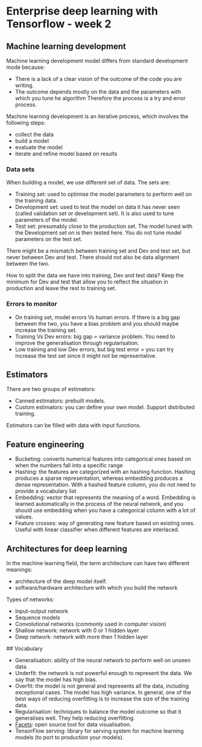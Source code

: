 # Enterprise deep learning with Tensorflow - week 2

## Machine learning development
Machine learning development model differs from standard development mode because:
- There is a lack of a clear vision of the outcome of the code you are writing.
- The outcome depends mostly on the data and the parameters with which you tune he algorithm
Therefore the process is a try and error process.

Machine learning development is an iterative process, which involves the following steps:
- collect the data
- build a model
- evaluate the model
- iterate and refine model based on results

### Data sets
When building a model, we use different set of data.
The sets are:
- Training set: used to optimise the model parameters to perform well on the training data.
- Development set: used to test the model on data it has never seen (called validation set or development set). It is also used to tune parameters of the model.
- Test set: presumably close to the production set.  The model tuned with the Development set on is then tested here. You do not tune model parameters on the test set.

There might be a mismatch between training set and Dev and test set, but never between Dev and test. There should not also be data alignment between the two.

How to split the data we have into training, Dev and test data? Keep the minimum for Dev and test that allow you to reflect the situation in production and leave the rest to training set.

### Errors to monitor
- On training set, model errors Vs human errors. If there is a big gap between the two, you have a bias problem and you should maybe increase the training set.
- Training Vs Dev errors: big gap = variance problem. You need to improve the generalisation through regularisation.
- Low training and low Dev errors, but big test error = you can try increase the test set since it might not be representative.

## Estimators

There are two groups of estimators:
- Canned estimators: prebuilt models.
- Custom estimators: you can define your own model. Support distributed training.

Estimators can be filled with data with input functions.

## Feature engineering
- Bucketing: converts numerical features into categorical ones based on when the numbers fall into a specific range
- Hashing: the features are categorized with an hashing function. Hashing produces a sparse representation, whereas embedding produces a dense representation.
With a hashed feature column, you do not need to provide a vocabulary list
- Embedding: vector that represents the meaning of a word. Embedding is learned automatically in the process of the neural network, and you should use embedding when you have a categorical column with a lot of values.
- Feature crosses: way of generating new feature based on existing ones. Useful with linear classifier
when different features are interlaced.



## Architectures for deep learning

In the machine learning field, the term architecture can have two different meanings:
- architecture of the deep model itself.
- software/hardware architecture with which you build the network

Types of networks:
- Input-output network
- Sequence models
- Convolutional networks (commonly used in computer vision)
- Shallow network: network with 0 or 1 hidden layer
- Deep network: network with more then 1 hidden layer

## Vocabulary

- Generalisation: ability of the neural network to perform well on unseen data.
- Underfit: the network is not powerful enough to represent the data. We say that the model has high bias.
- Overfit: the model is not general and represents all the data, including exceptional cases. The model has high variance. In general, one of the best ways of reducing overfitting is to increase the size of the training data.
- Regularisation: techniques to balance the model outcome so that it generalises well. They help reducing overfitting.
- [Facets](https://pair-code.github.io/facets/): open source tool for data visualisation.
- TensorFlow serving: library for serving system for machine learning models (to port to production your models).
